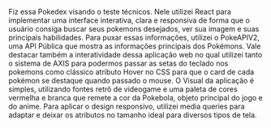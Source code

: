 Fiz essa Pokedex visando o teste técnicos. Nele utilizei React para implementar uma interface interativa, clara e responsiva de forma que o usuário consiga buscar seus pokemons desejados, ver sua imagem e suas principais habilidades.
Para puxar essas informações, utilizei o PokeAPIV2, uma API Pública que mostra as informações principais dos Pokémons. Vale destacar também a interatividade dessa aplicação web no qual utilizei tanto o sistema de AXIS para podermos passar as setas
do teclado nos pokemons como clássico atributo Hover no CSS para que o card de cada pokémon se destaque quando passado o mouse. O Visual da aplicação é simples, utilizando fontes retrô de videogame e uma paleta de cores vermelha e branca que remete
a cor da Pokebola, objeto principal do jogo e do anime. Para aplicar o design responsivo, utilizei media queries para adaptar e deixar os atributos no tamanho ideal para diversos tipos de tela.
